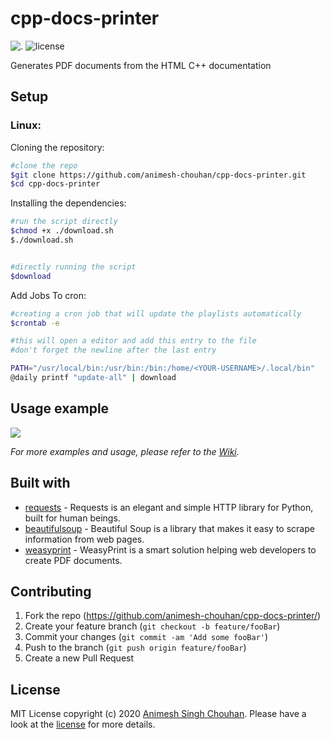 # cpp-docs-printer
![.](https://img.shields.io/badge/platforms-linux--64-lightgrey.svg)
![license](https://img.shields.io/github/license/animesh-chouhan/youtube-playman)

Generates PDF documents from the HTML C++ documentation

## Setup

### Linux:

Cloning the repository:
```sh
#clone the repo
$git clone https://github.com/animesh-chouhan/cpp-docs-printer.git
$cd cpp-docs-printer
```
Installing the dependencies:

```sh
#run the script directly
$chmod +x ./download.sh
$./download.sh


#directly running the script
$download

```
Add Jobs To cron:

```sh
#creating a cron job that will update the playlists automatically
$crontab -e

#this will open a editor and add this entry to the file
#don't forget the newline after the last entry

PATH="/usr/local/bin:/usr/bin:/bin:/home/<YOUR-USERNAME>/.local/bin"
@daily printf "update-all" | download

```

## Usage example

<a href="https://asciinema.org/a/bQgrwQfcFLtcuJpKMGEuq0Til?speed=2&preload=1&autoplay=1">
  <img src="https://asciinema.org/a/bQgrwQfcFLtcuJpKMGEuq0Til.png" max-width="1000px"/>
</a>

_For more examples and usage, please refer to the [Wiki][wiki]._


## Built with

* [requests](https://requests.readthedocs.io/en/master/) - Requests is an elegant and simple HTTP library for Python, built for human beings.
* [beautifulsoup](https://www.crummy.com/software/BeautifulSoup/) - Beautiful Soup is a library that makes it easy to scrape information from web pages.
* [weasyprint](https://weasyprint.org/) - WeasyPrint is a smart solution helping web developers to create PDF documents.



## Contributing

1. Fork the repo (<https://github.com/animesh-chouhan/cpp-docs-printer/>)
2. Create your feature branch (`git checkout -b feature/fooBar`)
3. Commit your changes (`git commit -am 'Add some fooBar'`)
4. Push to the branch (`git push origin feature/fooBar`)
5. Create a new Pull Request

<!-- Markdown link & img dfn's -->
[wiki]: https://github.com/animesh-chouhan/youtube-playman/wiki

## License
MIT License
copyright (c) 2020 [Animesh Singh Chouhan](https://github.com/animesh-chouhan). Please have a look at the [license](LICENSE) for more details.
